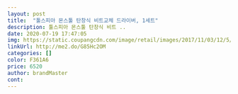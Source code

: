 ```yaml
---
layout: post 
title:  "툴스피아 몬스툴 탄창식 비트교체 드라이버, 1세트" 
description: 툴스피아 몬스툴 탄창식 비트 ..
date: 2020-07-19 17:47:05 
img: https://static.coupangcdn.com/image/retail/images/2017/11/03/12/5/c3ce0dab-8cda-417c-a69a-8a18dc1fb93b.jpg 
linkUrl: http://me2.do/G85Hc2OM 
categories: [] 
color: F361A6 
price: 6520 
author: brandMaster 
cont:  
---
```

 